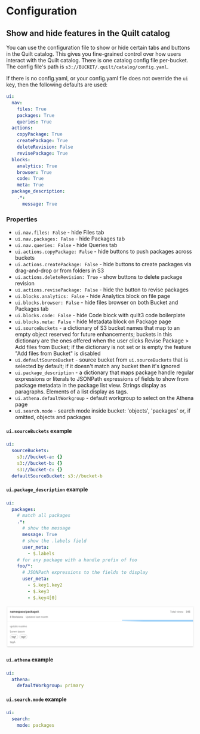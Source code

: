 # Configuration

## Show and hide features in the Quilt catalog

You can use the configuration file to show or hide certain
tabs and buttons in the Quilt catalog. This gives you fine-grained control
over how users interact with the Quilt catalog. There is one catalog config file
per-bucket. The config file's path is `s3://BUCKET/.quilt/catalog/config.yaml`.

If there is no config.yaml, or your config.yaml file does not override the `ui`
key, then the following defaults are used:

```yaml
ui:
  nav:
    files: True
    packages: True
    queries: True
  actions:
    copyPackage: True
    createPackage: True
    deleteRevision: False
    revisePackage: True
  blocks:
    analytics: True
    browser: True
    code: True
    meta: True
  package_description:
    .*:
      message: True
```

### Properties

* `ui.nav.files: False` - hide Files tab
* `ui.nav.packages: False` - hide Packages tab
* `ui.nav.queries: False` - hide Queries tab
* `ui.actions.copyPackage: False` - hide buttons to push packages across buckets
* `ui.actions.createPackage: False` - hide buttons to create packages via
drag-and-drop or from folders in S3
* `ui.actions.deleteRevision: True` - show buttons to delete package revision
* `ui.actions.revisePackage: False` - hide the button to revise packages
* `ui.blocks.analytics: False` - hide Analytics block on file page
* `ui.blocks.browser: False` - hide files browser on both Bucket and Packages tab
* `ui.blocks.code: False` - hide Code block with quilt3 code boilerplate
* `ui.blocks.meta: False` - hide Metadata block on Package page
* `ui.sourceBuckets` - a dictionary of S3 bucket names
that map to an empty object reserved for future enhancements;
buckets in this dictionary are the ones offered when the user clicks
Revise Package > Add files from Bucket; if the dictionary is not set
or is empty the feature "Add files from Bucket" is disabled
* `ui.defaultSourceBucket` - source bucket from `ui.sourceBuckets`
that is selected by default; if it doesn't match any bucket then it's ignored
* `ui.package_description` - a dictionary
that maps package handle regular expressions
or literals to JSONPath expressions of fields to show from package metadata
in the package list view.
Strings display as paragraphs. Elements of a list display as tags.
* `ui.athena.defaultWorkgroup` - default workgroup to select on the Athena page
* `ui.search.mode` - search mode inside bucket: 'objects', 'packages' or, if omitted, 
objects and packages

#### `ui.sourceBuckets` example

```yaml
ui:
  sourceBuckets:
    s3://bucket-a: {}
    s3://bucket-b: {}
    s3://bucket-c: {}
  defaultSourceBucket: s3://bucket-b
```

#### `ui.package_description` example
  
```yaml
ui:
  packages:
    # match all packages
    .*:
      # show the message
      message: True
      # show the .labels field
      user_meta:
        - $.labels
    # for any package with a handle prefix of foo
    foo/*:
      # JSONPath expressions to the fields to display
      user_meta:
        - $.key1.key2
        - $.key3
        - $.key4[0]
```

![Example of package_description use](../imgs/package-list-selective-metadata.png)

#### `ui.athena` example

```yaml
ui:
  athena:
    defaultWorkgroup: primary
```

#### `ui.search.mode` example

```yaml
ui:
  search:
    mode: packages
```
